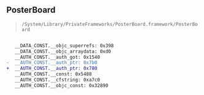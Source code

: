 ## PosterBoard

> `/System/Library/PrivateFrameworks/PosterBoard.framework/PosterBoard`

```diff

   __DATA_CONST.__objc_superrefs: 0x398
   __DATA_CONST.__objc_arraydata: 0xd0
   __AUTH_CONST.__auth_got: 0x1540
-  __AUTH_CONST.__auth_ptr: 0x7b0
+  __AUTH_CONST.__auth_ptr: 0x780
   __AUTH_CONST.__const: 0x5488
   __AUTH_CONST.__cfstring: 0xa7c0
   __AUTH_CONST.__objc_const: 0x32890

```
